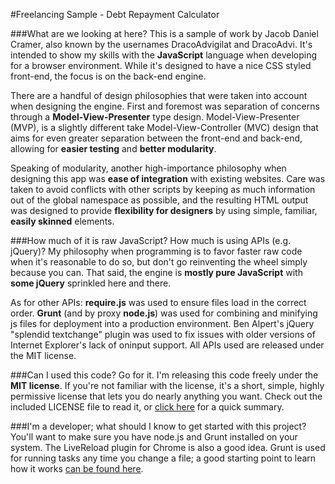 
#Freelancing Sample - Debt Repayment Calculator

###What are we looking at here?
This is a sample of work by Jacob Daniel Cramer, also known by the usernames DracoAdvigilat and DracoAdvi. It's intended to show my skills with the **JavaScript** language when developing for a browser environment. While it's designed to have a nice CSS styled front-end, the focus is on the back-end engine.

There are a handful of design philosophies that were taken into account when designing the engine. First and foremost was separation of concerns through a **Model-View-Presenter** type design. Model-View-Presenter (MVP), is a slightly different take Model-View-Controller (MVC) design that aims for even greater separation between the front-end and back-end, allowing for **easier testing** and **better modularity**.

Speaking of modularity, another high-importance philosophy when designing this app was **ease of integration** with existing websites. Care was taken to avoid conflicts with other scripts by keeping as much information out of the global namespace as possible, and the resulting HTML output was designed to provide **flexibility for designers** by using simple, familiar, **easily skinned** elements.

###How much of it is raw JavaScript? How much is using APIs (e.g. jQuery)?
My philosophy when programming is to favor faster raw code when it's reasonable to do so, but don't go reinventing the wheel simply because you can. That said, the engine is **mostly pure JavaScript** with **some jQuery** sprinkled here and there.

As for other APIs: **require.js** was used to ensure files load in the correct order. **Grunt** (and by proxy **node.js**) was used for combining and minifying js files for deployment into a production environment. Ben Alpert's jQuery "splendid textchange" plugin was used to fix issues with older versions of Internet Explorer's lack of oninput support. All APIs used are released under the MIT license.

###Can I used this code?
Go for it. I'm releasing this code freely under the **MIT license**. If you're not familiar with the license, it's a short, simple, highly permissive license that lets you do nearly anything you want. Check out the included LICENSE file to read it, or [click here](https://tldrlegal.com/license/mit-license) for a quick summary.

###I'm a developer; what should I know to get started with this project?
You'll want to make sure you have node.js and Grunt installed on your system. The LiveReload plugin for Chrome is also a good idea. Grunt is used for running tasks any time you change a file; a good starting point to learn how it works [can be found here](http://24ways.org/2013/grunt-is-not-weird-and-hard/).
